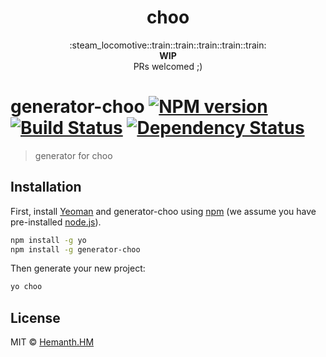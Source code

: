 
<h1 align="center">choo</h1>

<div align="center">
  :steam_locomotive::train::train::train::train::train:
</div>
<div align="center">
  <strong>WIP</strong>
</div>
<div align="center">
  PRs welcomed ;)
</div>


# generator-choo [![NPM version][npm-image]][npm-url] [![Build Status][travis-image]][travis-url] [![Dependency Status][daviddm-image]][daviddm-url]
> generator for choo

## Installation

First, install [Yeoman](http://yeoman.io) and generator-choo using [npm](https://www.npmjs.com/) (we assume you have pre-installed [node.js](https://nodejs.org/)).

```bash
npm install -g yo
npm install -g generator-choo
```

Then generate your new project:

```bash
yo choo
```

## License

MIT © [Hemanth.HM](https://h3manth.com)


[npm-image]: https://badge.fury.io/js/generator-choo.svg
[npm-url]: https://npmjs.org/package/generator-choo
[travis-image]: https://travis-ci.org/hemanth/generator-choo.svg?branch=master
[travis-url]: https://travis-ci.org/hemanth/generator-choo
[daviddm-image]: https://david-dm.org/hemanth/generator-choo.svg?theme=shields.io
[daviddm-url]: https://david-dm.org/hemanth/generator-choo
